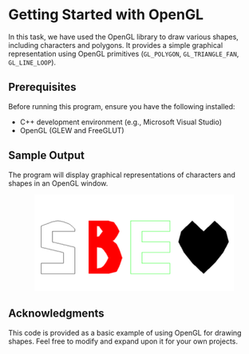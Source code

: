 # Getting Started with OpenGL

In this task, we have used the OpenGL library to draw various shapes, including characters and polygons. It provides a simple graphical representation using OpenGL primitives (`GL_POLYGON`, `GL_TRIANGLE_FAN`, `GL_LINE_LOOP`).


## Prerequisites

Before running this program, ensure you have the following installed:

- C++ development environment (e.g., Microsoft Visual Studio)
- OpenGL (GLEW and FreeGLUT)


## Sample Output

The program will display graphical representations of characters and shapes in an OpenGL window.

<div align="center">
  <img src="https://github.com/Zoz-HF/GFX-Tasks/blob/main/task-1/img/output.png?raw=true" alt="System and biomedical engineering" width="400">
</div>

## Acknowledgments

This code is provided as a basic example of using OpenGL for drawing shapes. Feel free to modify and expand upon it for your own projects.
